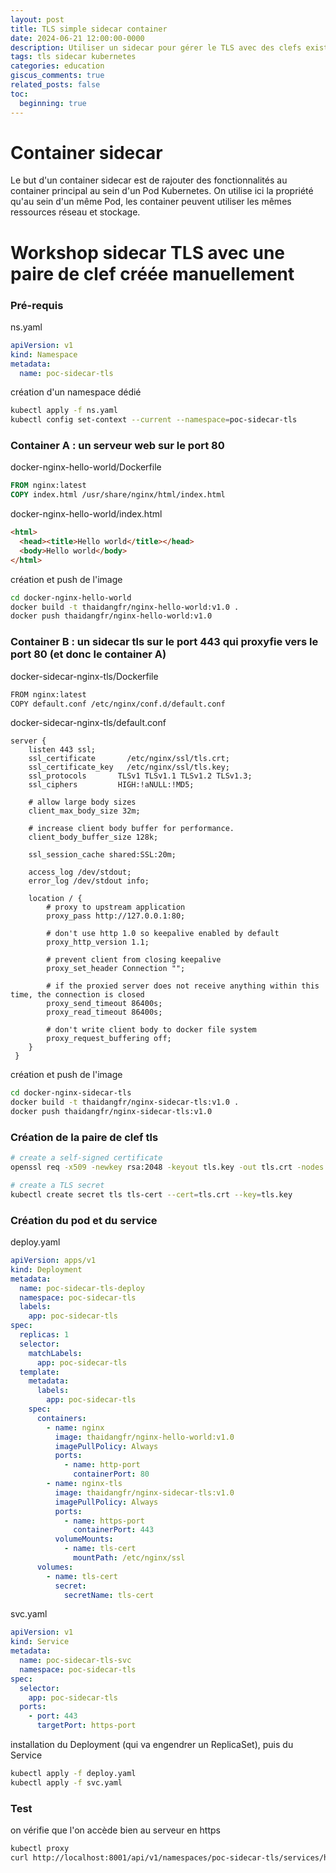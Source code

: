 ```yaml
---
layout: post
title: TLS simple sidecar container
date: 2024-06-21 12:00:00-0000
description: Utiliser un sidecar pour gérer le TLS avec des clefs existantes
tags: tls sidecar kubernetes
categories: education
giscus_comments: true
related_posts: false
toc:
  beginning: true
---
```


Container sidecar
=================
Le but d'un container sidecar est de rajouter des fonctionnalités au container principal au sein d'un Pod Kubernetes.
On utilise ici la propriété qu'au sein d'un même Pod, les container peuvent utiliser les mêmes ressources réseau et stockage.

Workshop sidecar TLS avec une paire de clef créée manuellement
==============================================================

### Pré-requis

ns.yaml
```yaml
apiVersion: v1
kind: Namespace
metadata:
  name: poc-sidecar-tls
```

création d'un namespace dédié
```bash
kubectl apply -f ns.yaml
kubectl config set-context --current --namespace=poc-sidecar-tls
```

### Container A : un serveur web sur le port 80

docker-nginx-hello-world/Dockerfile
```dockerfile
FROM nginx:latest
COPY index.html /usr/share/nginx/html/index.html
```

docker-nginx-hello-world/index.html
```html
<html>
  <head><title>Hello world</title></head>
  <body>Hello world</body>
</html>
```

création et push de l'image
```bash
cd docker-nginx-hello-world
docker build -t thaidangfr/nginx-hello-world:v1.0 .
docker push thaidangfr/nginx-hello-world:v1.0
```


### Container B : un sidecar tls sur le port 443 qui proxyfie vers le port 80 (et donc le container A)

docker-sidecar-nginx-tls/Dockerfile
```bash
FROM nginx:latest
COPY default.conf /etc/nginx/conf.d/default.conf
```

docker-sidecar-nginx-tls/default.conf
```nginx
server {
    listen 443 ssl;
    ssl_certificate       /etc/nginx/ssl/tls.crt;
    ssl_certificate_key   /etc/nginx/ssl/tls.key;
    ssl_protocols       TLSv1 TLSv1.1 TLSv1.2 TLSv1.3;
    ssl_ciphers         HIGH:!aNULL:!MD5;

    # allow large body sizes
    client_max_body_size 32m;

    # increase client body buffer for performance.
    client_body_buffer_size 128k;

    ssl_session_cache shared:SSL:20m;

    access_log /dev/stdout;
    error_log /dev/stdout info;

    location / {
        # proxy to upstream application
        proxy_pass http://127.0.0.1:80;

        # don't use http 1.0 so keepalive enabled by default
        proxy_http_version 1.1;

        # prevent client from closing keepalive
        proxy_set_header Connection "";

        # if the proxied server does not receive anything within this time, the connection is closed
        proxy_send_timeout 86400s;
        proxy_read_timeout 86400s;

        # don't write client body to docker file system
        proxy_request_buffering off;
    }
 }
```

création et push de l'image
```bash
cd docker-nginx-sidecar-tls
docker build -t thaidangfr/nginx-sidecar-tls:v1.0 .
docker push thaidangfr/nginx-sidecar-tls:v1.0
```

### Création de la paire de clef tls
```bash
# create a self-signed certificate
openssl req -x509 -newkey rsa:2048 -keyout tls.key -out tls.crt -nodes -subj '/CN=nginx-sidecar-tls-svc'

# create a TLS secret
kubectl create secret tls tls-cert --cert=tls.crt --key=tls.key
```

### Création du pod et du service

deploy.yaml
```yaml
apiVersion: apps/v1
kind: Deployment
metadata:
  name: poc-sidecar-tls-deploy
  namespace: poc-sidecar-tls
  labels:
    app: poc-sidecar-tls
spec:
  replicas: 1
  selector:
    matchLabels:
      app: poc-sidecar-tls
  template:
    metadata:
      labels:
        app: poc-sidecar-tls
    spec:  
      containers:
        - name: nginx
          image: thaidangfr/nginx-hello-world:v1.0
          imagePullPolicy: Always
          ports:
            - name: http-port
              containerPort: 80
        - name: nginx-tls
          image: thaidangfr/nginx-sidecar-tls:v1.0
          imagePullPolicy: Always
          ports:
            - name: https-port
              containerPort: 443
          volumeMounts:
            - name: tls-cert
              mountPath: /etc/nginx/ssl              
      volumes:
        - name: tls-cert
          secret:
            secretName: tls-cert
```

svc.yaml
```yaml
apiVersion: v1
kind: Service
metadata:
  name: poc-sidecar-tls-svc
  namespace: poc-sidecar-tls
spec:
  selector:
    app: poc-sidecar-tls
  ports:    
    - port: 443
      targetPort: https-port
```

installation du Deployment (qui va engendrer un ReplicaSet), puis du Service
```bash
kubectl apply -f deploy.yaml
kubectl apply -f svc.yaml
```

### Test

on vérifie que l'on accède bien au serveur en https
```bash
kubectl proxy
curl http://localhost:8001/api/v1/namespaces/poc-sidecar-tls/services/https:poc-sidecar-tls-svc:443/proxy/
```
